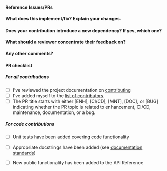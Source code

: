 <!--
Thanks for contributing a pull request! Please ensure you have taken a look
at our contribution guide: https://predictably-core.readthedocs.io/en/latest/contribute.html
-->

#### Reference Issues/PRs
<!--
Example: Fixes #1234. See also #3456.

Please use keywords (e.g., Fixes) to create link to the issues or pull requests
you resolved, so that they will automatically be closed when your pull request
is merged. See https://github.com/blog/1506-closing-issues-via-pull-requests
-->


#### What does this implement/fix? Explain your changes.
<!--
A clear and concise description of what you have implemented. Remember to implement
unit tests and docstrings if your pull request commits code to the repository.
-->

#### Does your contribution introduce a new dependency? If yes, which one?

<!--
If your contribution requires a new dependency please indicate why it is necessary.
predictably-core seeks to minimize dependencies to make it easy to use predictably-core in a variety
of environments and contexts.
-->

#### What should a reviewer concentrate their feedback on?

<!-- This section is particularly useful if you have a pull request that is still in development.
You can guide the reviews to focus on the parts that are ready for their comments.
We suggest using bullets (indicated by * or -) and filled checkboxes [x] here -->

#### Any other comments?
<!--
Is there any other information the reviewer should know?
-->

#### PR checklist
<!--
Please go through the checklist below. Please feel free to remove points if they are not applicable.
-->

##### For all contributions
-  [ ] I've reviewed the project documentation on [contributing](https://predictably-core.readthedocs.io/en/latest/contribute.html)
-  [ ] I've added myself to the [list of contributors](https://github.com/predict-ably/predictably-core/blob/main/.all-contributorsrc).
-  [ ] The PR title starts with either [ENH], [CI/CD], [MNT], [DOC], or [BUG] indicating whether
  the PR topic is related to enhancement, CI/CD, maintenance, documentation, or a bug.

##### For code contributions
-  [ ] Unit tests have been added covering code functionality
-  [ ] Appropriate docstrings have been added (see [documentation standards](https://predictably-core.readthedocs.io/en/latest/contribute/development/developer_guide/creating_docs.html))
-  [ ] New public functionality has been added to the API Reference


<!--
Thanks for contributing!
-->
